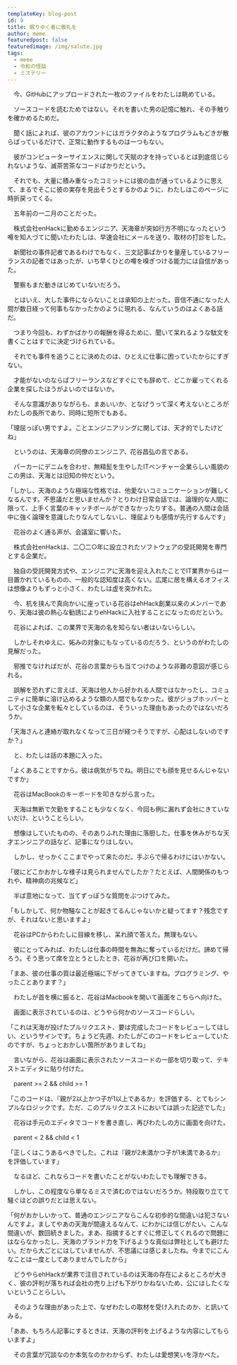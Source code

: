 ```yaml
---
templateKey: blog-post
id: 9
title: 眠りゆく者に敬礼を
author: meme
featuredpost: false
featuredimage: /img/salute.jpg
tags:
  - meme
  - 令和の怪談
  - ミステリー
---
```

　今、GitHubにアップロードされた一枚のファイルをわたしは眺めている。

　ソースコードを読むためではない。それを書いた男の記憶に触れ、その手触りを確かめるためだ。

　聞く話によれば、彼のアカウントにはガラクタのようなプログラムもどきが散らばっているだけで、正常に動作するものは一つもない。

　彼がコンピューターサイエンスに関して天賦の才を持っているとは到底信じられないような、滅茶苦茶なコードばかりだという。

　それでも、大量に積み重なったコミットには彼の血が通っているように思えて、まるでそこに彼の実存を見出そうとするかのように、わたしはこのページに時折戻ってくる。

　五年前の一二月のことだった。

　株式会社enHackに勤めるエンジニア、天海章が突如行方不明になったという噂を知人づてに聞いたわたしは、早速会社にメールを送り、取材の打診をした。

　新聞社の事件記者であるわけでもなく、三文記事ばかりを量産しているフリーランスの記者ではあったが、いち早くひとの噂を嗅ぎつける能力には自信があった。

　警察もまだ動きはじめていないだろう。

　とはいえ、大した事件にならないことは承知の上だった。音信不通になった人間が数日経って何事もなかったかのように現れる、なんていうのはよくある話だ。

　つまり今回も、わずかばかりの報酬を得るために、聞いて呆れるような駄文を書くことはすでに決定づけられている。

　それでも事件を追うことに決めたのは、ひとえに仕事に困っていたからにすぎない。

　才能がないのならばフリーランスなどすぐにでも辞めて、どこか雇ってくれる企業を探したほうがよいのではないか。

　そんな意識がありながらも、まあいいか、となげうって深く考えないところがわたしの長所であり、同時に短所でもある。


「理屈っぽい男ですよ。ことエンジニアリングに関しては、天才的でしたけどね」

　というのは、天海章の同僚のエンジニア、花谷昌弘の言である。

　パーカーにデニムを合わせ、無精髭を生やしたITベンチャー企業らしい風貌のこの男は、天海とは旧知の仲だという。

「しかし、天海のような極端な性格では、他愛ないコミュニケーションが難しくなるんです。不思議だと思いませんか？とりわけ日常会話では、論理的な人間に限って、上手く言葉のキャッチボールができなかったりする。普通の人間は会話中に強く論理を意識したりなんてしないし、理屈よりも感情が先行するんです」

　花谷のよく通る声が、会議室に響いた。

　株式会社enHackは、二〇二○年に設立されたソフトウェアの受託開発を専門とする企業だ。

　独自の受託開発方式や、エンジニアに天海を迎え入れたことでIT業界からは一目置かれているものの、一般的な認知度は高くない。広尾に居を構えるオフィスは想像よりもずっと小さく、わたしは虚を突かれた。

　今、机を挟んで真向かいに座っている花谷はehHack創業以来のメンバーであり、天海は彼の熱心な勧誘によりehHackに入社することになったのだという。

　花谷によれば、この業界で天海の名を知らない者はいないらしい。

　しかしそれゆえに、妬みの対象にもなっているのだろう、というのがわたしの見解だった。

　邪推でなければだが、花谷の言葉からも当てつけのような非難の意図が感じられる。

　誤解を恐れずに言えば、天海は他人から好かれる人間ではなかったし、コミュニティに簡単に溶け込めるような類の人間でもなかった。彼がジョブホッパーとして小さな企業を転々としているのは、そういった理由もあったのではないだろうか。

「天海さんと連絡が取れなくなって三日が経つそうですが、心配はしないのですか？」

　と、わたしは話の本題に入った。

「よくあることですから。彼は病気がちでね。明日にでも顔を見せるんじゃないですか」

　花谷はMacBookのキーボードを叩きながら言った。

　天海は無断で欠勤をすることも少なくなく、今回も例に漏れず会社にきていないだけ、ということらしい。

　想像はしていたものの、そのありふれた理由に落胆した。仕事を休みがちな天才エンジニアの話など、記事になりはしない。

　しかし、せっかくここまでやって来たのだ。手ぶらで帰るわけにはいかない。

「彼にどこかおかしな様子は見られませんでしたか？たとえば、人間関係のもつれや、精神病の兆候など」

　半ば意地になって、当てずっぽうな質問をぶつけてみた。

「もしかして、何か物騒なことが起きてるんじゃないかと疑ってます？残念ですが、それはないと思いますよ」

　花谷はPCからわたしに目線を移し、呆れ顔で答えた。無理もない。

　彼にとってみれば、わたしは仕事の時間を無為に奪っているだけだ。諦めて帰ろう。そう思って席を立とうとしたとき、花谷が再び口を開いた。

「まあ、彼の仕事の質は最近極端に下がってきていますね。プログラミング、やったことあります？」

　わたしが首を横に振ると、花谷はMacbookを開いて画面をこちらへ向けた。

　画面に表示されているのは、どうやら何かのソースコードらしい。

「これは天海が投げたプルリクエスト、要は完成したコードをレビューしてほしい、というサインです。ちょうど先週、わたしがこのコードをレビューしていたのですが、ちょっとおかしい箇所がありましてね」

　言いながら、花谷は画面に表示されたソースコードの一部を切り取って、テキストエディタに貼り付けた。

　parent >= 2 && child >= 1

「このコードは、『親が2以上かつ子が1以上であるか』を評価する、とてもシンプルなロジックです。ただ、このプルリクエストにおいては誤った記述でした」

　花谷は手元のエディタでコードを書き直し、再びわたしの方に画面を向けた。

　parent < 2 && child < 1

「正しくはこうあるべきでした。これは『親が2未満かつ子が1未満であるか』を評価しています」

　なるほど、これならコードを書いたことがないわたしでも理解できる。

　しかし、この程度なら単なるミスで済むのではないだろうか。特段取り立てて騒ぐほどの誤りだとは思えない。

「何がおかしいかって、普通のエンジニアならこんな初歩的な間違いは犯さないんですよ。ましてやあの天海が間違えるなんて、にわかには信じがたい。こんな間違いが、数回続きました。まあ、指摘するとすぐに修正してくれるので問題にはならなかったし、天海のブランド力を下げるような真似は弊社としても避けたい。だから大ごとにはしていませんが、不思議には感じましたね。今までにこんなことは一度としてありませんでしたから」

　どうやらehHackが業界で注目されているのは天海の存在によるところが大きく、彼の評判が落ちれば会社の売り上げも下がりかねないため、公にはしたくないということらしい。

　そのような理由があった上で、なぜわたしの取材を受け入れたのか、と訊いてみる。

「ああ、もちろん記事にするときは、天海の評判を上げるような内容にしてもらいますよ」

　その言葉が冗談なのか本気なのかわからず、わたしは愛想笑いを浮かべた。
